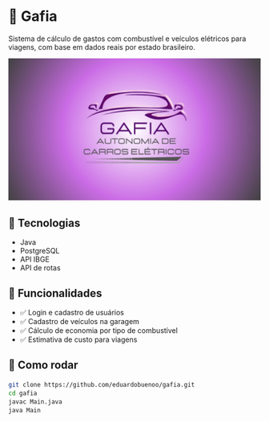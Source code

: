 # 🚀 Gafia

Sistema de cálculo de gastos com combustível e veículos elétricos para viagens, com base em dados reais por estado brasileiro.

![banner](gafiabanner.jpeg)

## 🔧 Tecnologias

- Java
- PostgreSQL
- API IBGE
- API de rotas

## 🧩 Funcionalidades

- ✅ Login e cadastro de usuários
- ✅ Cadastro de veículos na garagem
- ✅ Cálculo de economia por tipo de combustível
- ✅ Estimativa de custo para viagens

## 🚀 Como rodar

```bash
git clone https://github.com/eduardobuenoo/gafia.git
cd gafia
javac Main.java
java Main
